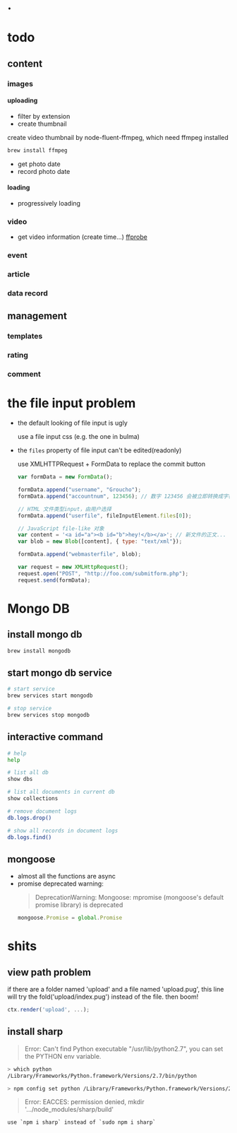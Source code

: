 # .

# todo

## content

### images

#### uploading
* filter by extension
* create thumbnail

create video thumbnail by node-fluent-ffmpeg, which need ffmpeg installed
```bash
brew install ffmpeg
```

* get photo date
* record photo date

#### loading
* progressively loading

### video
* get video information (create time...) [ffprobe](https://github.com/eugeneware/ffprobe)

### event
### article
### data record

## management

### templates

### rating

### comment

# the file input problem

* the default looking of file input is ugly

  use a file input css (e.g. the one in bulma)

* the `files` property of file input can't be edited(readonly)

  use XMLHTTPRequest + FormData to replace the commit button

  ```js
  var formData = new FormData();

  formData.append("username", "Groucho");
  formData.append("accountnum", 123456); // 数字 123456 会被立即转换成字符串 "123456"

  // HTML 文件类型input，由用户选择
  formData.append("userfile", fileInputElement.files[0]);

  // JavaScript file-like 对象
  var content = '<a id="a"><b id="b">hey!</b></a>'; // 新文件的正文...
  var blob = new Blob([content], { type: "text/xml"});

  formData.append("webmasterfile", blob);

  var request = new XMLHttpRequest();
  request.open("POST", "http://foo.com/submitform.php");
  request.send(formData);
  ```

# Mongo DB

## install mongo db

```bash
brew install mongodb
```

## start mongo db service

```bash
# start service
brew services start mongodb

# stop service
brew services stop mongodb
```

## interactive command

```bash
# help
help

# list all db
show dbs

# list all documents in current db
show collections

# remove document logs
db.logs.drop()

# show all records in document logs
db.logs.find()
```

## mongoose

* almost all the functions are async
* promise deprecated warning:
  > DeprecationWarning: Mongoose: mpromise (mongoose's default promise library) is deprecated
  ```js
  mongoose.Promise = global.Promise
  ```

# shits

## view path problem

if there are a folder named 'upload' and a file named 'upload.pug',
this line will try the fold('upload/index.pug') instead of the file.
then boom!

```js
ctx.render('upload', ...);
```

## install sharp

  > Error: Can't find Python executable "/usr/lib/python2.7", you can set the PYTHON env variable.

  ```bash
  > which python
  /Library/Frameworks/Python.framework/Versions/2.7/bin/python

  > npm config set python /Library/Frameworks/Python.framework/Versions/2.7/bin/python
  ```

  > Error: EACCES: permission denied, mkdir '.../node_modules/sharp/build'

    use `npm i sharp` instead of `sudo npm i sharp`

 